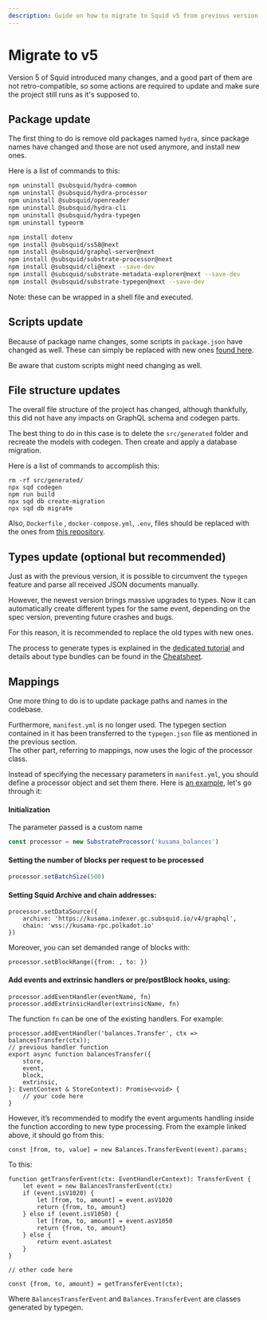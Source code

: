 ```yaml
---
description: Guide on how to migrate to Squid v5 from previous version
---
```


# Migrate to v5

Version 5 of Squid introduced many changes, and a good part of them are not retro-compatible, so some actions are required to update and make sure the project still runs as it's supposed to.

## Package update

The first thing to do is remove old packages named `hydra`, since package names have changed and those are not used anymore, and install new ones.

Here is a list of commands to this:

```bash
npm uninstall @subsquid/hydra-common
npm uninstall @subsquid/hydra-processor
npm uninstall @subsquid/openreader
npm uninstall @subsquid/hydra-cli
npm uninstall @subsquid/hydra-typegen
npm uninstall typeorm

npm install dotenv
npm install @subsquid/ss58@next
npm install @subsquid/graphql-server@next
npm install @subsquid/substrate-processor@next
npm install @subsquid/cli@next --save-dev
npm install @subsquid/substrate-metadata-explorer@next --save-dev
npm install @subsquid/substrate-typegen@next --save-dev
```

Note: these can be wrapped in a shell file and executed.

## Scripts update

Because of package name changes, some scripts in `package.json` have changed as well. These can simply be replaced with new ones [found here](https://github.com/subsquid/squid-template/blob/main/package.json#L4).

Be aware that custom scripts might need changing as well.

## File structure updates

The overall file structure of the project has changed, although thankfully, this did not have any impacts on GraphQL schema and codegen parts.

The best thing to do in this case is to delete the `src/generated` folder and recreate the models with codegen. Then create and apply a database migration.

Here is a list of commands to accomplish this:

```
rm -rf src/generated/
npx sqd codegen
npm run build
npx sqd db create-migration
npx sqd db migrate
```

Also, `Dockerfile` , `docker-compose.yml`, `.env`, files should be replaced with the ones from [this repository](https://github.com/subsquid/squid-template).

## Types update (optional but recommended)

Just as with the previous version, it is possible to circumvent the `typegen`  feature and parse all received JSON documents manually.

However, the newest version brings massive upgrades to types. Now it can automatically create different types for the same event, depending on the spec version, preventing future crashes and bugs.

For this reason, it is recommended to replace the old types with new ones.

The process to generate types is explained in the [dedicated tutorial](generate-typescript-definitions.md) and details about type bundles can be found in the [Cheatsheet](../faq/cheatsheet.md#where-do-i-get-a-type-bundle-for-my-chain).

## Mappings

One more thing to do is to update package paths and names in the codebase.

Furthermore, `manifest.yml` is no longer used. The typegen section contained in it has been transferred to the `typegen.json` file as mentioned in the previous section.\
The other part, referring to mappings, now uses the logic of the processor class.

Instead of specifying the necessary parameters in `manifest.yml`, you should define a processor object and set them there. Here is [an example](https://github.com/subsquid/squid-template/blob/main/src/processor.ts), let's go through it:

#### Initialization

The parameter passed is a custom name

```javascript
const processor = new SubstrateProcessor('kusama_balances')
```

#### Setting the number of blocks per request to be processed

```javascript
processor.setBatchSize(500)
```

#### Setting Squid Archive and chain addresses:

```
processor.setDataSource({
    archive: 'https://kusama.indexer.gc.subsquid.io/v4/graphql', 
    chain: 'wss://kusama-rpc.polkadot.io'
})
```

Moreover, you can set demanded range of blocks with:&#x20;

```
processor.setBlockRange({from: , to: })
```

#### Add events and extrinsic handlers or pre/postBlock hooks, using:

```
processor.addEventHandler(eventName, fn)
processor.addExtrinsicHandler(extrinsicName, fn)
```

The function `fn` can be one of the existing handlers. For example:

```
processor.addEventHandler('balances.Transfer', ctx => balancesTransfer(ctx));
// previous handler function 
export async function balancesTransfer({ 
    store, 
    event, 
    block, 
    extrinsic, 
}: EventContext & StoreContext): Promise<void> {
    // your code here
}
```

However, it’s recommended to modify the event arguments handling inside the function according to new type processing. From the example linked above, it should go from this:

```
const [from, to, value] = new Balances.TransferEvent(event).params;
```

To this:

```
function getTransferEvent(ctx: EventHandlerContext): TransferEvent { 
    let event = new BalancesTransferEvent(ctx)
    if (event.isV1020) { 
        let [from, to, amount] = event.asV1020
        return {from, to, amount}
    } else if (event.isV1050) { 
        let [from, to, amount] = event.asV1050 
        return {from, to, amount} 
    } else { 
        return event.asLatest 
    } 
}

// other code here

const {from, to, amount} = getTransferEvent(ctx);
```

Where `BalancesTransferEvent` and `Balances.TransferEvent` are classes generated by typegen.
